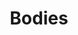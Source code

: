 ---
title: "Bodies"
draft: false
slug: "bodies"
weight: "4"
thumbnail: "thumbnail_bodies.jpg"
mainpage: true
related: true

header: {
	titleimage: "project-title_bodies.png"
}

block_project: {
	description: "(description coming soon)",
	bgcolor: "#03012b",
	fontcolor: "#fff",
	work: [ 
		{class: "gallery-col-12 w-md-50", path: "illustration_bodies-01.png"},
		{class: "gallery-col-12 w-md-50", path: "illustration_bodies-02.png"},
		{class: "gallery-col-12 w-md-50", path: "illustration_bodies-03.png"}
	]
}

---